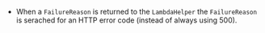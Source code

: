 * When a ```FailureReason``` is returned to the ```LambdaHelper``` the ```FailureReason``` is serached for an HTTP error code (instead of always using 500).